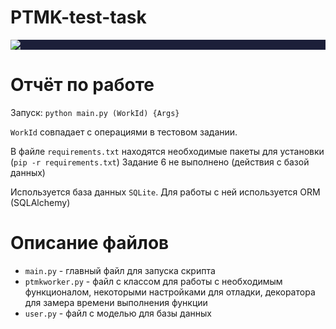 # PTMK-test-task

<p style="background-color: #1c1f39;">
  <img src="https://i.postimg.cc/d08d18kL/vacancy-test-task.png">
</p>

# Отчёт по работе

Запуск: ```python main.py (WorkId) {Args}```

```WorkId``` совпадает с операциями в тестовом задании.

В файле ```requirements.txt``` находятся необходимые пакеты для установки (```pip -r requirements.txt```)
Задание 6 не выполнено (действия с базой данных)

Используется база данных ```SQLite```. Для работы с ней используется ORM (SQLAlchemy)

# Описание файлов

- ```main.py``` - главный файл для запуска скрипта
- ```ptmkworker.py``` - файл с классом для работы с необходимым функционалом, некоторыми настройками для отладки, декоратора для замера времени выполнения функции
- ```user.py``` - файл с моделью для базы данных
